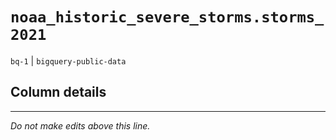 # `noaa_historic_severe_storms.storms_2021`
`bq-1` | `bigquery-public-data`

## Column details


-------------------------------------------------------------------------------
*Do not make edits above this line.*
